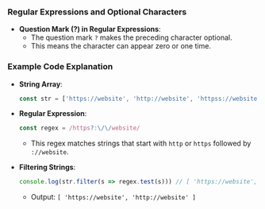 ### Regular Expressions and Optional Characters

- **Question Mark (?) in Regular Expressions**:
    - The question mark `?` makes the preceding character optional.
    - This means the character can appear zero or one time.

### Example Code Explanation

- **String Array**:
  ```javascript
  const str = ['https://website', 'http://website', 'httpss://website', 'httpxx://website', 'httpxx://website']
  ```

- **Regular Expression**:
  ```javascript
  const regex = /https?:\/\/website/
  ```
    - This regex matches strings that start with `http` or `https` followed by `://website`.

- **Filtering Strings**:
  ```javascript
  console.log(str.filter(s => regex.test(s))) // [ 'https://website', 'http://website' ]
  ```
  
    - Output: `[ 'https://website', 'http://website' ]`